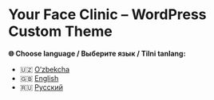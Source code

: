 # Your Face Clinic – WordPress Custom Theme

**🌐 Choose language / Выберите язык / Tilni tanlang:**
- 🇺🇿 [O‘zbekcha](README.uz.md)
- 🇬🇧 [English](README.en.md)
- 🇷🇺 [Русский](README.ru.md)
